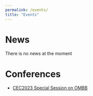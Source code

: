 ```yaml
---
permalink: /events/
title: "Events"
---
```


News
======
There is no news at the moment

Conferences
======
- [CEC2023 Special Session on OMBB](/homepage/events/CEC2023-OMBB/index.html)
